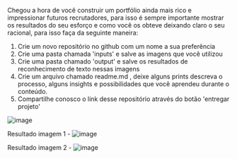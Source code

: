 Chegou a hora de você construir um portfólio ainda mais rico e impressionar futuros recrutadores, para isso é sempre importante mostrar os resultados do seu esforço e como você os obteve deixando claro o seu racional, para isso faça da seguinte maneira:

1. Crie um novo repositório no github com um nome a sua preferência
2. Crie uma pasta chamada 'inputs' e salve as imagens que você utilizou
3. Crie uma pasta chamado 'output' e salve os resultados de reconhecimento de texto nessas imagens
4. Crie um arquivo chamado readme.md , deixe alguns prints descreva o processo, alguns insights e possibilidades que você aprendeu durante o conteúdo.
5. Compartilhe conosco o link desse repositório através do botão 'entregar projeto'

![image](https://github.com/user-attachments/assets/0ea00a58-252f-4efb-a773-254f3ffd9b7a)

Resultado imagem 1 - ![image](https://github.com/user-attachments/assets/2c25cb23-5a16-40be-ba21-87c02a09450f)

Resultado imagem 2 - ![image](https://github.com/user-attachments/assets/6aaf1b51-47f9-44c8-8b13-9d7ac4ce4f00)

